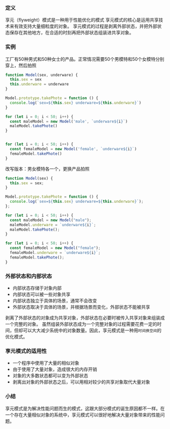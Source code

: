 ### 定义
享元（flyweight）模式是一种用于性能优化的模式
享元模式的核心是运用共享技术来有效支持大量细粒度的对象。
享元模式的过程是剥离外部状态，并把外部状态保存在其他地方，在合适的时刻再把外部状态组装进共享对象。

### 实例
工厂有50种男式和50种女士的产品。正常情况需要50个男模特和50个女模特分别穿上，然后拍照
```js
function Model(sex, underware) {
  this.sex = sex
  this.underware = underware
}

Model.prototype.takePhote = function () {
  console.log(`sex=${this.sex} underware=${this.underware}`)
}

for (let i = 0; i < 50; i++) {
  const maleModel = new Model('male', `underware${i}`)
  maleModel.takePhote()
}


for (let i = 0; i < 50; i++) {
  const femaleModel = new Model('female', `underware${i}`)
  femaleModel.takePhote()
}
```
改写版本：男女模特各一个，更换产品拍照
```js
function Model(sex) {
  this.sex = sex;
}

Model.prototype.takePhote = function () {
  console.log(`sex=${this.sex} underware=${this.underware}`);
};

for (let i = 0; i < 50; i++) {
  const maleModel = new Model("male");
  maleModel.underware = `underware${i}`;
  maleModel.takePhote();
}

for (let i = 0; i < 50; i++) {
  const femaleModel = new Model("female");
  femaleModel.underware = `underware${i}`;
  femaleModel.takePhote();
}
```

### 外部状态和内部状态
- 内部状态存储于对象内部
- 内部状态可以被一些对象共享
- 内部状态独立于具体的场景，通常不会改变
- 外部状态取决于具体的场景，并根据场景而变化，外部状态不能被共享

剥离了外部状态的对象成为共享对象，外部状态在必要时被传入共享对象来组装成一个完整的对象。
虽然组装外部状态成为一个完整对象的过程需要花费一定的时间，但却可以大大减少系统中的对象数量。因此，享元模式是一种用`时间换空间`的优化模式。

### 享元模式的适用性
- 一个程序中使用了大量的相似对象
- 由于使用了大量对象，造成很大的内存开销
- 对象的大多数状态都可以变为外部状态
- 剥离出对象的外部状态之后，可以用相对较少的共享对象取代大量对象

### 小结
享元模式是为解决性能问题而生的模式，这跟大部分模式的诞生原因都不一样。在一个存在大量相似对象的系统中，享元模式可以很好地解决大量对象带来的性能问题。
